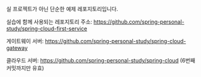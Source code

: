 실 프로젝트가 아닌 단순한 예제 레포지토리입니다.

실습에 함께 사용되는 레포지토리 주소:
https://github.com/spring-personal-study/spring-cloud-first-service

게이트웨이 서버:
https://github.com/spring-personal-study/spring-cloud-gateway

클라우드 서버:
https://github.com/spring-personal-study/spring-cloud (6번째 커밋까지만 유효)
